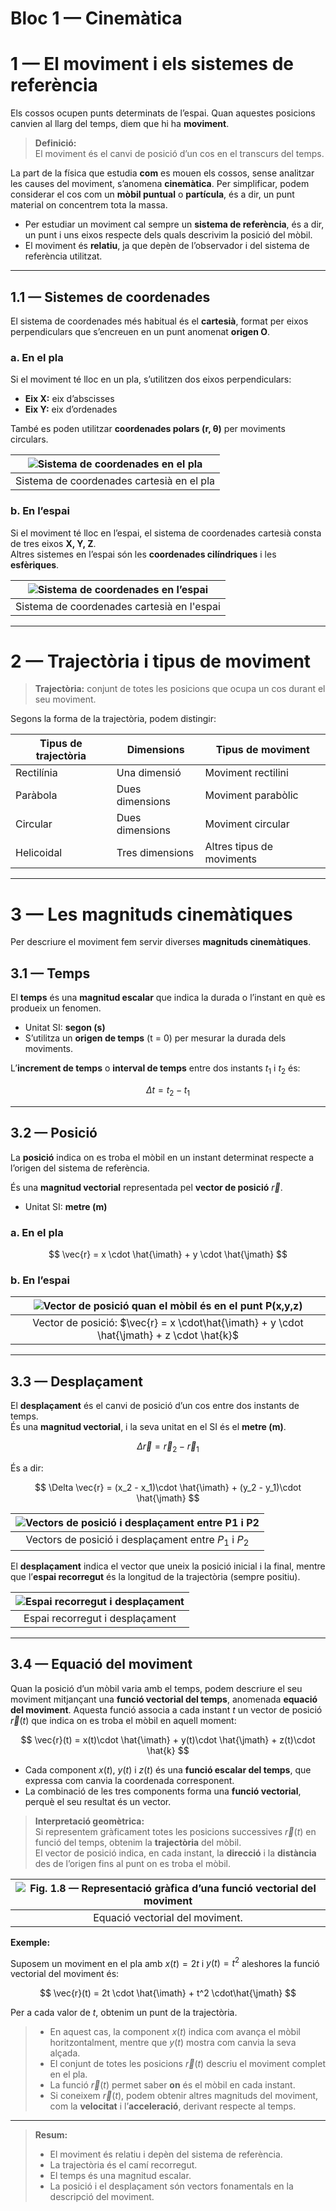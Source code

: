 # Bloc 1 — Cinemàtica

# 1 — El moviment i els sistemes de referència

Els cossos ocupen punts determinats de l’espai. Quan aquestes posicions canvien al llarg del temps, diem que hi ha **moviment**.

> **Definició:**  
> El moviment és el canvi de posició d’un cos en el transcurs del temps.

La part de la física que estudia **com** es mouen els cossos, sense analitzar les causes del moviment, s’anomena **cinemàtica**.
Per simplificar, podem considerar el cos com un **mòbil puntual** o **partícula**, és a dir, un punt material on concentrem tota la massa.

- Per estudiar un moviment cal sempre un **sistema de referència**, és a dir, un punt i uns eixos respecte dels quals descrivim la posició del mòbil.  
- El moviment és **relatiu**, ja que depèn de l’observador i del sistema de referència utilitzat.

---

## 1.1 — Sistemes de coordenades

El sistema de coordenades més habitual és el **cartesià**, format per eixos perpendiculars que s’encreuen en un punt anomenat **origen O**.

### a. En el pla

Si el moviment té lloc en un pla, s’utilitzen dos eixos perpendiculars:
- **Eix X:** eix d’abscisses  
- **Eix Y:** eix d’ordenades  

També es poden utilitzar **coordenades polars (r, θ)** per moviments circulars.

| ![Sistema de coordenades en el pla](img/bloc1/1.png) |
|:--------------------------------------:|
| Sistema de coordenades cartesià en el pla |

### b. En l’espai

Si el moviment té lloc en l’espai, el sistema de coordenades cartesià consta de tres eixos **X, Y, Z**.  
Altres sistemes en l’espai són les **coordenades cilíndriques** i les **esfèriques**.

| ![Sistema de coordenades en l’espai](img/bloc1/2.png) |
|:--------------------------------------:|
| Sistema de coordenades cartesià en l'espai |

---

# 2 — Trajectòria i tipus de moviment

> **Trajectòria:** conjunt de totes les posicions que ocupa un cos durant el seu moviment.

Segons la forma de la trajectòria, podem distingir:

| Tipus de trajectòria | Dimensions | Tipus de moviment |
|----------------------|----------|-------------------|
| Rectilínia | Una dimensió | Moviment rectilini |
| Paràbola | Dues dimensions | Moviment parabòlic |
| Circular | Dues dimensions  | Moviment circular |
| Helicoidal | Tres dimensions  | Altres tipus de moviments |

---

# 3 — Les magnituds cinemàtiques

Per descriure el moviment fem servir diverses **magnituds cinemàtiques**.

## 3.1 — Temps

El **temps** és una **magnitud escalar** que indica la durada o l’instant en què es produeix un fenomen.

- Unitat SI: **segon (s)**  
- S’utilitza un **origen de temps** (t = 0) per mesurar la durada dels moviments.

L’**increment de temps** o **interval de temps** entre dos instants $t_1$ i $t_2$ és:

$$
\Delta t = t_2 - t_1
$$

---

## 3.2 — Posició

La **posició** indica on es troba el mòbil en un instant determinat respecte a l’origen del sistema de referència.

És una **magnitud vectorial** representada pel **vector de posició** $\vec{r}$.

- Unitat SI: **metre (m)**

### a. En el pla

$$
\vec{r} = x \cdot \hat{\imath} + y \cdot \hat{\jmath}
$$

### b. En l’espai

| ![Vector de posició quan el mòbil és en el punt P(x,y,z)](img/bloc1/4.png) |
|:--------------------------------------:|
| Vector de posició: $\vec{r} = x \cdot\hat{\imath} + y \cdot \hat{\jmath} + z \cdot \hat{k}$ |

<!--
La posició pot variar amb el temps. En aquest cas, parlem de la **funció del moviment** o **equació del moviment**:

- En el pla:  
  $$ \vec{r}(t) = x(t) + y(t) $$
- En l’espai:  
  $$ \vec{r}(t) = x(t) + y(t) + z(t) $$
-->

---

## 3.3 — Desplaçament

El **desplaçament** és el canvi de posició d’un cos entre dos instants de temps.  
És una **magnitud vectorial**, i la seva unitat en el SI és el **metre (m)**.

$$
\Delta \vec{r} = \vec{r}_2 - \vec{r}_1
$$

És a dir:

$$
\Delta \vec{r} = (x_2 - x_1)\cdot \hat{\imath} + (y_2 - y_1)\cdot \hat{\jmath}
$$

|![Vectors de posició i desplaçament entre P1 i P2](img/bloc1/5.png)|
|:--------------------------------------:|
| Vectors de posició i desplaçament entre $P_1$ i $P_2$ |

El **desplaçament** indica el vector que uneix la posició inicial i la final, mentre que l’**espai recorregut** és la longitud de la trajectòria (sempre positiu).

| ![Espai recorregut i desplaçament](img/bloc1/6.png) |
|:--------------------------------------:|
| Espai recorregut i desplaçament |

---

## 3.4 — Equació del moviment

Quan la posició d’un mòbil varia amb el temps, podem descriure el seu moviment mitjançant una **funció vectorial del temps**, anomenada **equació del moviment**.
Aquesta funció associa a cada instant $t$ un vector de posició $\vec{r}(t)$ que indica on es troba el mòbil en aquell moment:

$$
\vec{r}(t) = x(t)\cdot \hat{\imath} + y(t)\cdot \hat{\jmath} + z(t)\cdot \hat{k}
$$

- Cada component  $x(t)$, $y(t)$ i $z(t)$ és una **funció escalar del temps**, que expressa com canvia la coordenada corresponent.
- La combinació de les tres components forma una **funció vectorial**, perquè el seu resultat és un vector.

> **Interpretació geomètrica:**  
> Si representem gràficament totes les posicions successives $\vec{r}(t)$ en funció del temps, obtenim la **trajectòria** del mòbil.  
> El vector de posició indica, en cada instant, la **direcció** i la **distància** des de l’origen fins al punt on es troba el mòbil.

| ![Fig. 1.8 — Representació gràfica d’una funció vectorial del moviment](img/bloc1/7.png) |
|:--------------------------------------:|
| Equació vectorial del moviment. |

**Exemple:**

Suposem un moviment en el pla amb $x(t) = 2t$ i  $y(t) = t^2$ aleshores la funció vectorial del moviment és:

$$
\vec{r}(t) = 2t \cdot \hat{\imath} + t^2 \cdot\hat{\jmath}
$$

Per a cada valor de $t$, obtenim un punt de la trajectòria.

> - En aquest cas, la component $x(t)$ indica com avança el mòbil horitzontalment, mentre que $y(t)$ mostra com canvia la seva alçada.  
> - El conjunt de totes les posicions $\vec{r}(t)$ descriu el moviment complet en el pla.
> - La funció $\vec{r}(t)$ permet saber **on** és el mòbil en cada instant.
> - Si coneixem $\vec{r}(t)$, podem obtenir altres magnituds del moviment, com la **velocitat** i l’**acceleració**, derivant respecte al temps.

---

> **Resum:**  
> - El moviment és relatiu i depèn del sistema de referència.  
> - La trajectòria és el camí recorregut.  
> - El temps és una magnitud escalar.  
> - La posició i el desplaçament són vectors fonamentals en la descripció del moviment.
